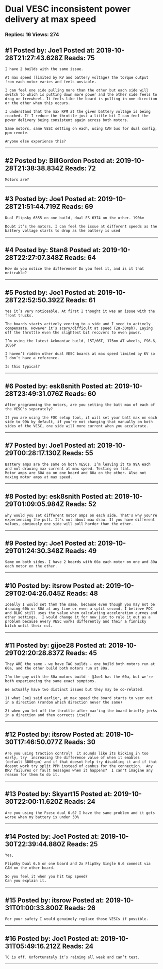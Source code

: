 # Dual VESC inconsistent power delivery at max speed

### Replies: 16 Views: 274

## \#1 Posted by: Joe1 Posted at: 2019-10-28T21:27:43.628Z Reads: 75

```
I have 2 builds with the same issue. 

At max speed (limited by KV and battery voltage) the torque output from each motor varies and feels unstable. 

I can feel one side pulling more than the other but each side will switch to which is putting down more power and the other side feels to drag or freewheel. It feels like the board is pulling in one direction or the other when this occurs. 

I understand that the max RPM at the given battery voltage is being reached. If I reduce the throttle just a little bit I can feel the power delivery being consistent again across both motors. 

Same motors, same VESC setting on each, using CAN bus for dual config, ppm remote. 

Anyone else experience this?
```

---
## \#2 Posted by: BillGordon Posted at: 2019-10-28T21:38:38.834Z Reads: 72

```
Motors are?
```

---
## \#3 Posted by: Joe1 Posted at: 2019-10-28T21:51:44.719Z Reads: 69

```
Dual Flipsky 6355 on one build, dual FS 6374 on the other. 190kv

Doubt it’s the motors. I can feel the issue at different speeds as the battery voltage starts to drop as the battery is used
```

---
## \#4 Posted by: Stan8 Posted at: 2019-10-28T22:27:07.348Z Reads: 64

```
How do you notice the difference? Do you feel it, and is it that noticable?
```

---
## \#5 Posted by: Joe1 Posted at: 2019-10-28T22:52:50.392Z Reads: 61

```
Yes it’s very noticeable. At first I thought it was an issue with the front trucks. 

The boards starts actively veering to a side and I need to actively compensate. However it’s scary/difficult at speed (28-30mph). Laying off the throttle even the slightest bit recovers to even power. 

I’m using the latest Ackmaniac build, 15T/66T, 175mm AT wheels, FS6.6, 10S6P

I haven’t ridden other dual VESC boards at max speed limited by KV so I don’t have a reference. 

Is this typical?
```

---
## \#6 Posted by: esk8snith Posted at: 2019-10-28T23:49:31.076Z Reads: 60

```
After programming the motors, are you setting the batt max of each of the VESC's separately? 

If you are using the FOC setup tool, it will set your batt max on each side to 99A by default, if you're not changing that manually on both sides of the VESC, one side will more current when you accelerate.
```

---
## \#7 Posted by: Joe1 Posted at: 2019-10-29T00:28:17.130Z Reads: 55

```
Battery amps are the same on both VESCs. I’m leaving it to 99A each and not drawing max current at max speed. Testing on flat. 
Motor amps are 60A ea on one board and 80a on the other. Also not maxing motor amps at max speed.
```

---
## \#8 Posted by: esk8snith Posted at: 2019-10-29T01:09:05.984Z Reads: 52

```
why would you set different motor amps on each side. That's why you're experiencing the pull. It's not about max draw. If you have different values, obviously one side will pull harder than the other.
```

---
## \#9 Posted by: Joe1 Posted at: 2019-10-29T01:24:30.348Z Reads: 49

```
Same on both sides. I have 2 boards with 60a each motor on one and 80a each motor on the other.
```

---
## \#10 Posted by: itsrow Posted at: 2019-10-29T02:04:26.045Z Reads: 48

```
Ideally I would set them the same, because even though you may not be drawing 60A or 80A at any time or even a split second, I believe FOC and BLDC still uses the value when calculating acceleration curves and other settings.  I would change it for now just to rule it out as a problem because every VESC works differently and their a finnicky bitch until their not.
```

---
## \#11 Posted by: gijoe28 Posted at: 2019-10-29T02:20:28.837Z Reads: 45

```
They ARE the same - we have TWO builds - one build both motors run at 60a, and the other build both motors run at 80a.

I'm the guy with the 80a motors build - @Joe1 has the 60a, but we're both experiencing the same exact symptoms.

We actually have two distinct issues but they may be co-related.

1) what Joe1 said earlier, at max speed the board starts to veer out in a direction (random which direction never the same)

2) when you let off the throttle after max'ing the board briefly jerks in a direction and then corrects itself.
```

---
## \#12 Posted by: itsrow Posted at: 2019-10-30T17:46:50.077Z Reads: 30

```
Are you using traction control?  It sounds like its kicking in too early, try  increasing the difference value of when it enables (default 3000rpm) and if that doesnt help try disabling it and if that doesnt work try split PPM instead of canbus for the connection.  Any DRV failures or fault messages when it happens?  I can't imagine any reason for them to do it.
```

---
## \#13 Posted by: Skyart15 Posted at: 2019-10-30T22:00:11.620Z Reads: 24

```
Are you using the Fsesc dual 6.6? I have the same problem and it gets worse when my battery is under 30%
```

---
## \#14 Posted by: Joe1 Posted at: 2019-10-30T22:39:44.880Z Reads: 25

```
Yes,

FlipSky Dual 6.6 on one board and 2x FlipSky Single 6.6 connect via CAN on the other board. 

So you feel it when you hit top speed?
Can you explain it.
```

---
## \#15 Posted by: itsrow Posted at: 2019-10-31T01:00:33.800Z Reads: 26

```
For your safety I would genuinely replace those VESCs if possible.
```

---
## \#16 Posted by: Joe1 Posted at: 2019-10-31T05:49:16.212Z Reads: 24

```
TC is off. Unfortunately it’s raining all week and can’t test.
```

---
